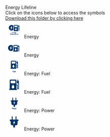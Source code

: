 Energy Lifeline<br>Click on the icons below to access the symbols<br><a href='https://minhaskamal.github.io/DownGit/#/home?url=https://github.com/NAPSG/DHS-Symbol-Server/tree/main/dhs-symbol/assets/icons/Infrastructure/Energy Lifeline'>Download this folder by clicking here</a><br><a href='https://github.com/NAPSG/DHS-Symbol-Server/raw/main/dhs-symbol/assets/icons/Lifelines/Energy%20Lifeline/icon-KBA.svg'><img src='icon-KBA.svg' width='55'></a> Energy<br><a href='https://github.com/NAPSG/DHS-Symbol-Server/raw/main/dhs-symbol/assets/icons/Lifelines/Energy%20Lifeline/icon-KBB.svg'><img src='icon-KBB.svg' width='55'></a> Energy<br><a href='https://github.com/NAPSG/DHS-Symbol-Server/raw/main/dhs-symbol/assets/icons/Lifelines/Energy%20Lifeline/icon-KBC.svg'><img src='icon-KBC.svg' width='55'></a> Energy: Fuel<br><a href='https://github.com/NAPSG/DHS-Symbol-Server/raw/main/dhs-symbol/assets/icons/Lifelines/Energy%20Lifeline/icon-KBD.svg'><img src='icon-KBD.svg' width='55'></a> Energy: Fuel<br><a href='https://github.com/NAPSG/DHS-Symbol-Server/raw/main/dhs-symbol/assets/icons/Lifelines/Energy%20Lifeline/icon-KBE.svg'><img src='icon-KBE.svg' width='55'></a> Energy: Power<br><a href='https://github.com/NAPSG/DHS-Symbol-Server/raw/main/dhs-symbol/assets/icons/Lifelines/Energy%20Lifeline/icon-KBF.svg'><img src='icon-KBF.svg' width='55'></a> Energy: Power<br>